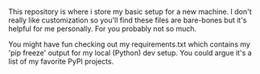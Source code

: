 This repository is where i store my basic setup for a new machine. I don't really like customization so you'll find these files are bare-bones but it's helpful for me personally. For you probably not so much.

You might have fun checking out my requirements.txt which contains my 'pip freeze' output for my local (Python) dev setup. You could argue it's a list of my favorite PyPI projects.